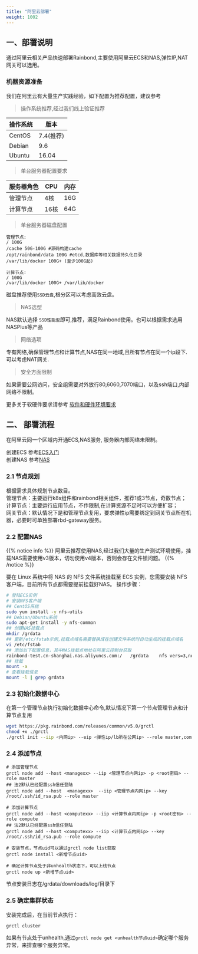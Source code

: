 ```yaml
---
title: "阿里云部署"
weight: 1002
---
```


## 一、部署说明

通过阿里云相关产品快速部署Rainbond,主要使用阿里云ECS和NAS,弹性IP,NAT网关可以选用。

### 机器资源准备

我们在阿里云有大量生产实践经验，如下配置为推荐配置，建议参考

> 操作系统推荐,经过我们线上验证推荐

|操作系统|版本|
|--|--|
|CentOS|7.4(推荐)|
|Debian|9.6|
|Ubuntu|16.04|

> 单台服务器配置要求

|服务器角色|CPU|内存|            
|------|-----|-----|
|管理节点| 4核|16G|
|计算节点| 16核|64G|

> 单台服务器磁盘配置

```
管理节点:
/ 100G
/cache 50G-100G #源码构建cache
/opt/rainbond/data 100G #etcd,数据库等相关数据持久化目录
/var/lib/docker 100G+ (至少100G起)

计算节点:
/ 100G
/var/lib/docker 100G+ /var/lib/docker
```

磁盘推荐使用`SSD云盘`,根分区可以考虑高效云盘。

> NAS选型

NAS默认选择 `SSD性能型`即可,推荐，满足Rainbond使用。也可以根据需求选用NASPlus等产品

> 网络选项

专有网络,确保管理节点和计算节点,NAS在同一地域,且所有节点在同一个ip段下.可以考虑NAT网关.

> 安全方面限制

如果需要公网访问，安全组需要对外放行80,6060,7070端口，以及ssh端口,内部网络不限制。

更多关于软硬件要求请参考 [软件和硬件环境要求](../../op-guide/recommendation.html)

## 二、 部署流程

在阿里云同一个区域内开通ECS,NAS服务, 服务器内部网络未限制。

创建ECS 参考[ECS入门](https://help.aliyun.com/document_detail/58282.html?spm=a2c4g.11186623.6.611.3a183002dRnSqd)  
创建NAS 参考[NAS](https://help.aliyun.com/document_detail/27526.html?spm=a2c4g.11186623.3.2.53a67a66p9mopj)  

### 2.1 节点规划

根据需求具体规划节点数目。  
管理节点：主要运行k8s组件和rainbond相关组件，推荐1或3节点，奇数节点；  
计算节点：主要运行应用节点，不作限制,在计算资源不足时可以方便扩容；  
网关节点：默认情况下是和管理节点复用，要求弹性ip需要绑定到网关节点所在机器，必要时可单独部署rbd-gateway服务。  

### 2.2 配置NAS

{{% notice info %}}
阿里云推荐使用NAS,经过我们大量的生产测试环境使用，挂载NAS需要使用v3版本，切勿使用v4版本，否则会存在文件锁问题。
{{% /notice %}}

要在 Linux 系统中将 NAS 的 NFS 文件系统挂载至 ECS 实例，您需要安装 NFS 客户端，目前所有节点都需要提前挂载好NAS。
操作步骤：

```bash
# 登陆ECS实例
# 安装NFS客户端
## CentOS系统
sudo yum install -y nfs-utils
## Debian/Ubuntu系统
sudo apt-get install -y nfs-common
## 创建NAS挂载点
mkdir /grdata
## 更新/etc/fstab示例,挂载点域名需要替换成在创建文件系统时自动生成的挂载点域名
vi /etc/fstab
## 添加以下配置信息，其中NAS挂载点地址在阿里云控制台获取
rainbond-test.cn-shanghai.nas.aliyuncs.com:/   /grdata    nfs vers=3,nolock,noatime   0 0
## 挂载
mount -a
# 查看挂载信息
mount -l | grep grdata
```

### 2.3 初始化数据中心

在第一个管理节点执行初始化数据中心命令,默认情况下第一个节点管理节点和计算节点复用

```bash
wget https://pkg.rainbond.com/releases/common/v5.0/grctl
chmod +x ./grctl
./grctl init --iip <内网ip> --eip <弹性ip/lb所在公网ip> --role master,compute
```

### 2.4 添加节点

```
# 添加管理节点
grctl node add --host <managexx> --iip <管理节点内网ip> -p <root密码> --role master 
## 法2默认已经配置ssh信任登陆
grctl node add --host  <managexx>  --iip <管理节点内网ip> --key /root/.ssh/id_rsa.pub --role master

# 添加计算节点
grctl node add --host <computexx> --iip <计算节点内网ip> -p <root密码> --role compute
## 法2默认已经配置ssh信任登陆
grctl node add --host <computexx> --iip <计算节点内网ip> --key /root/.ssh/id_rsa.pub --role compute

# 安装节点，节点uid可以通过grctl node list获取
grctl node install <新增节点uid> 

# 确定计算节点处于非unhealth状态下，可以上线节点
grctl node up <新增节点uid>
```

节点安装日志在/grdata/downloads/log/目录下

### 2.5 确定集群状态

安装完成后，在当前节点执行：

```bash
grctl cluster
```
如果有节点处于unhealth,通过`grctl node get <unhealth节点uid>`确定哪个服务异常，来排查哪个服务异常。